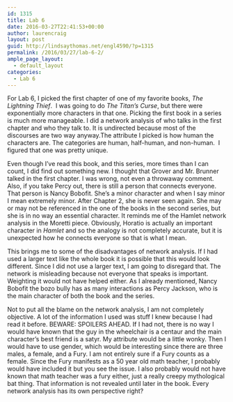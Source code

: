 ```yaml
---
id: 1315
title: Lab 6
date: 2016-03-27T22:41:53+00:00
author: laurencraig
layout: post
guid: http://lindsaythomas.net/engl4590/?p=1315
permalink: /2016/03/27/lab-6-2/
ample_page_layout:
  - default_layout
categories:
  - Lab 6
---
```

For Lab 6, I picked the first chapter of one of my favorite books, _The Lightning Thief_.  I was going to do _The Titan&#8217;s Curse_, but there were exponentially more characters in that one. Picking the first book in a series is much more manageable. I did a network analysis of who talks in the first chapter and who they talk to. It is undirected because most of the discourses are two way anyway.The attribute I picked is how human the characters are. The categories are human, half-human, and non-human.  I figured that one was pretty unique.

Even though I&#8217;ve read this book, and this series, more times than I can count, I did find out something new. I thought that Grover and Mr. Brunner talked in the first chapter. I was wrong, not even a throwaway comment. Also, if you take Percy out, there is still a person that connects everyone. That person is Nancy Bobofit. She&#8217;s a minor character and when I say minor I mean extremely minor. After Chapter 2, she is never seen again. She may or may not be referenced in the one of the books in the second series, but she is in no way an essential character. It reminds me of the Hamlet network analysis in the Moretti piece. Obviously, Horatio is actually an important character in _Hamlet_ and so the analogy is not completely accurate, but it is unexpected how he connects everyone so that is what I mean.

This brings me to some of the disadvantages of network analysis. If I had used a larger text like the whole book it is possible that this would look different. Since I did not use a larger text, I am going to disregard that. The network is misleading because not everyone that speaks is important. Weighting it would not have helped either. As I already mentioned, Nancy Bobofit the bozo bully has as many interactions as Percy Jackson, who is the main character of both the book and the series.

Not to put all the blame on the network analysis, I am not completely objective. A lot of the information I used was stuff I knew because I had read it before. BEWARE: SPOILERS AHEAD. If I had not, there is no way I would have known that the guy in the wheelchair is a centaur and the main character&#8217;s best friend is a satyr. My attribute would be a little wonky. Then I would have to use gender, which would be interesting since there are three males, a female, and a Fury. I am not entirely sure if a Fury counts as a female. Since the Fury manifests as a 50 year old math teacher, I probably would have included it but you see the issue. I also probably would not have known that math teacher was a fury either, just a really creepy mythological bat thing. That information is not revealed until later in the book. Every network analysis has its own perspective right?

&nbsp;